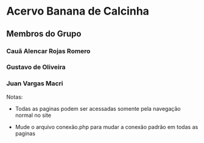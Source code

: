 # Acervo Banana de Calcinha

## Membros do Grupo

### Cauã Alencar Rojas Romero

### Gustavo de Oliveira

### Juan Vargas Macri

Notas:  

- Todas as paginas podem ser acessadas somente pela navegação normal no site

- Mude o arquivo conexão.php para mudar a conexão padrão em todas as paginas
